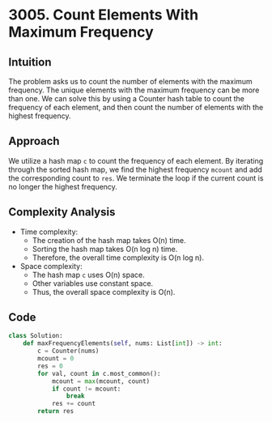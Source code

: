 # 3005. Count Elements With Maximum Frequency

## Intuition
The problem asks us to count the number of elements with the maximum frequency. The unique elements with the maximum frequency can be more than one. We can solve this by using a Counter hash table to count the frequency of each element, and then count the number of elements with the highest frequency.

## Approach
We utilize a hash map `c` to count the frequency of each element. By iterating through the sorted hash map, we find the highest frequency `mcount` and add the corresponding count to `res`. We terminate the loop if the current count is no longer the highest frequency.

## Complexity Analysis
- Time complexity: 
  - The creation of the hash map takes O(n) time.
  - Sorting the hash map takes O(n log n) time.
  - Therefore, the overall time complexity is O(n log n).
- Space complexity: 
  - The hash map `c` uses O(n) space.
  - Other variables use constant space.
  - Thus, the overall space complexity is O(n).

## Code
```python
class Solution:
    def maxFrequencyElements(self, nums: List[int]) -> int:
        c = Counter(nums)
        mcount = 0
        res = 0
        for val, count in c.most_common():
            mcount = max(mcount, count)
            if count != mcount:
                break
            res += count
        return res
```